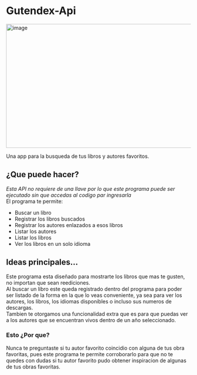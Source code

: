 # Gutendex-Api  
<img width="600" height="338" alt="image" src="https://github.com/user-attachments/assets/3b0ed908-4648-47b3-b7b4-374629fbf323" />   

Una app para la busqueda de tus libros y autores favoritos.  
## ¿Que puede hacer?
*Esta API no requiere de una llave por lo que este programa puede ser ejecutado sin que accedas al codigo par ingresarla*  
El programa te permite:
- Buscar un libro
- Registrar los libros buscados
- Registrar los autores enlazados a esos libros
- Listar los autores
- Listar los libros
- Ver los libros en un solo idioma  

## Ideas principales...

Este programa esta diseñado para mostrarte los libros que mas te gusten, no importan que sean reediciones.  
Al buscar un libro este queda registrado dentro del programa para poder ser listado de la forma en la que lo veas conveniente, ya sea para ver los autores, los libros, los idiomas disponibles o incluso sus numeros de descargas.  
Tambien te otorgamos una funcionalidad extra que es para que puedas ver a los autores que se encuentran vivos dentro de un año seleccionado.

### Esto ¿Por que?
Nunca te preguntaste si tu autor favorito coincidio con alguna de tus obra favoritas, pues este programa te permite corroborarlo para que no te quedes con dudas si tu autor favorito pudo obtener inspiracion de algunas de tus obras favoritas.

